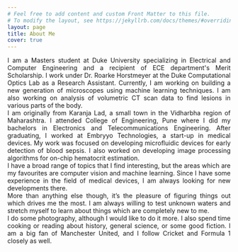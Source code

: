 ```yaml
---
# Feel free to add content and custom Front Matter to this file.
# To modify the layout, see https://jekyllrb.com/docs/themes/#overriding-theme-defaults
layout: page
title: About Me
cover: true
---
```

<div style="text-align: justify">
I am a Masters student at Duke University specializing in Electrical and Computer Engineering and a recipient of ECE department's Merit Scholarship. I work under Dr. Roarke Horstmeyer at the Duke Computational Optics Lab as a Research Assistant. Currently, I am working on building a new generation of microscopes using machine learning techniques. I am also working on analysis of volumetric CT scan data to find lesions in various parts of the body.
</div>
<div style="text-align: justify">
I am originally from Karanja Lad, a small town in the Vidharbha region of Maharashtra. I attended College of Engineering, Pune where I did my bachelors in Electronics and Telecommunications Engineering. After graduating, I worked at Embryyo Technologies, a start-up in medical devices. My work was focused on developing microfluidic devices for early detection of blood sepsis. I also worked on developing image processing algorithms for on-chip hematocrit estimation.
</div>
<div style="text-align: justify">
I have a broad range of topics that I find interesting, but the areas which are my favourites are computer vision and machine learning. Since I have some experience in the field of medical devices, I am always looking for new developments there.
</div>
<div style="text-align: justify">
More than anything else though, it’s the pleasure of figuring things out which drives me the most. I am always willing to test unknown waters and stretch myself to learn about things which are completely new to me.
</div>
<div style="text-align: justify">
I do some photography, although I would like to do it more. I also spend time cooking or reading about history, general science, or some good fiction. I am a big fan of Manchester United, and I follow Cricket and Formula 1 closely as well.
</div>
